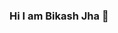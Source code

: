### Hi I am Bikash Jha  👋

<!--
**Bikash-developer/Bikash-developer** is a ✨ _special_ ✨ repository because its `README.md` (this file) appears on your GitHub profile.

Here are some ideas to get you started:

- 🔭 I’m currently working on  ... Data Science Projects and also focusing on Real-time Projects
- 🌱 I’m currently learning ...  Handling a different data coming from the internet and to make a use of the same to get a response on a real-time basis
- 👯 I’m looking to collaborate on ... Machine Learning and Real-time Projects 
- 🤔 I’m looking for help with ... Understand the implementation towards the real world acitivity
- 💬 Ask me about ... Data Science, Machine Learning , Artificial Intelligent and the Data Structure Algorithms 
- 📫 How to reach me: ... You guys can reach out to me via Email ID bikashjha9875@gmail.com
- 😄 Pronouns: ...
- ⚡ Fun fact: ...  I am greedy !! 🙌
-->
